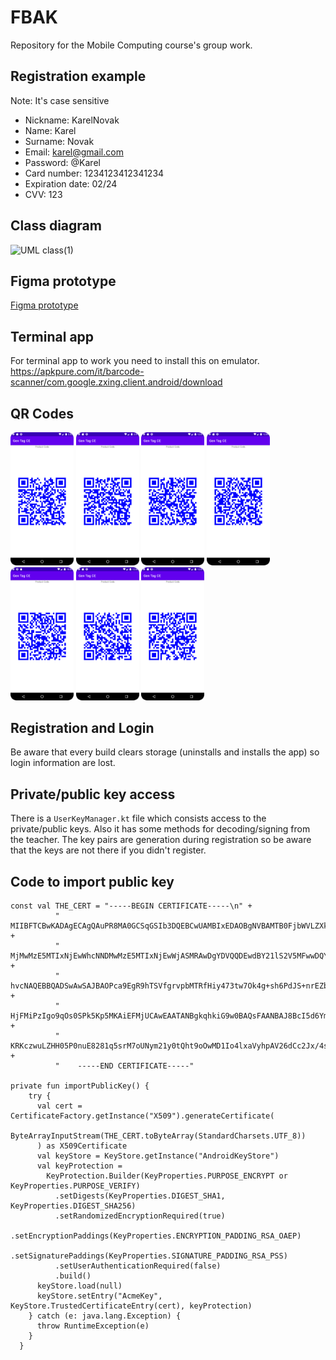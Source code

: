 # FBAK

Repository for the Mobile Computing course's group work. 

## Registration example

Note: It's case sensitive

- Nickname: KarelNovak
- Name: Karel
- Surname: Novak
- Email: karel@gmail.com
- Password: @Karel
- Card number: 1234123412341234
- Expiration date: 02/24
- CVV: 123
 

## Class diagram

![UML class(1)](https://user-images.githubusercontent.com/49610117/229872009-70458961-a4e1-473c-a2df-6f3712d35394.png)

## Figma prototype

[Figma prototype](https://www.figma.com/file/4Y4rR6XdTI61CnZNyBUSGq/Acme-electorinc-store?node-id=0%3A1&t=guwb6qmTbyyXrwBA-1)

## Terminal app

For terminal app to work you need to install this on emulator. https://apkpure.com/it/barcode-scanner/com.google.zxing.client.android/download

## QR Codes 

<img src="./docs/imgs/tags/Wine.png" width="20%" height="20%" /> 
<img src="./docs/imgs/tags/Rice.png" width="20%" height="20%" /> 
<img src="./docs/imgs/tags/Salad.png" width="20%" height="20%" /> 
<img src="./docs/imgs/tags/Pasta.png" width="20%" height="20%" /> 
<img src="./docs/imgs/tags/potatoes.png" width="20%" height="20%" /> 
<img src="./docs/imgs/tags/Ice_cream.png" width="20%" height="20%" /> 
<img src="./docs/imgs/tags/Hamburger.png" width="20%" height="20%" /> 

## Registration and Login

Be aware that every build clears storage (uninstalls and installs the app) so login information are lost. 

## Private/public key access

There is a `UserKeyManager.kt` file which consists access to the private/public keys. Also it has some methods for decoding/signing from the teacher. The key pairs are generation during registration so be aware that the keys are not there if you didn't register.


## Code to import public key

```
const val THE_CERT = "-----BEGIN CERTIFICATE-----\n" +
          "    MIIBFTCBwKADAgECAgQAuPR8MA0GCSqGSIb3DQEBCwUAMBIxEDAOBgNVBAMTB0FjbWVLZXkwHhcN\n" +
          "    MjMwMzE5MTIxNjEwWhcNNDMwMzE5MTIxNjEwWjASMRAwDgYDVQQDEwdBY21lS2V5MFwwDQYJKoZI\n" +
          "    hvcNAQEBBQADSwAwSAJBAOPca9EgR9hTSVfgrvpbMTRfHiy473tw7Ok4g+sh6PdJS+nrEZbkqmXB\n" +
          "    HjFMiPzIgo9qOs0SPk5Kp5MKAiEFMjUCAwEAATANBgkqhkiG9w0BAQsFAANBAJ8BcI5d6Ymm5d2R\n" +
          "    KRKczwuLZHH05P0nuE8281q5srM7oUNym21y0tQht9oOwMD1Io4lxaVyhpAV26dCc2Jx/4s=\n" +
          "    -----END CERTIFICATE-----"

private fun importPublicKey() {
    try {
      val cert = CertificateFactory.getInstance("X509").generateCertificate(
        ByteArrayInputStream(THE_CERT.toByteArray(StandardCharsets.UTF_8))
      ) as X509Certificate
      val keyStore = KeyStore.getInstance("AndroidKeyStore")
      val keyProtection =
        KeyProtection.Builder(KeyProperties.PURPOSE_ENCRYPT or KeyProperties.PURPOSE_VERIFY)
          .setDigests(KeyProperties.DIGEST_SHA1, KeyProperties.DIGEST_SHA256)
          .setRandomizedEncryptionRequired(true)
          .setEncryptionPaddings(KeyProperties.ENCRYPTION_PADDING_RSA_OAEP)
          .setSignaturePaddings(KeyProperties.SIGNATURE_PADDING_RSA_PSS)
          .setUserAuthenticationRequired(false)
          .build()
      keyStore.load(null)
      keyStore.setEntry("AcmeKey", KeyStore.TrustedCertificateEntry(cert), keyProtection)
    } catch (e: java.lang.Exception) {
      throw RuntimeException(e)
    }
  }
```
